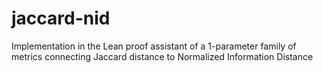 # jaccard-nid
Implementation in the Lean proof assistant of a 1-parameter family of metrics connecting Jaccard distance to Normalized Information Distance
